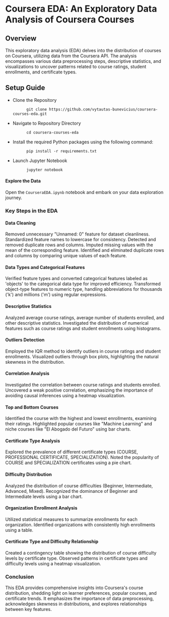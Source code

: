 # Coursera EDA: An Exploratory Data Analysis of Coursera Courses

## Overview

This exploratory data analysis (EDA) delves into the distribution of courses on Coursera, utilizing data from the Coursera API. The analysis encompasses various data preprocessing steps, descriptive statistics, and visualizations to uncover patterns related to course ratings, student enrollments, and certificate types.

## Setup Guide

- Clone the Repository

            git clone https://github.com/vytautas-bunevicius/coursera-courses-eda.git

- Navigate to Repository Directory

            cd coursera-courses-eda
  
- Install the required Python packages using the following command:

            pip install -r requirements.txt

- Launch Jupyter Notebook

            jupyter notebook


#### Explore the Data

Open the `CourseraEDA.ipynb` notebook and embark on your data exploration journey.

### Key Steps in the EDA

#### Data Cleaning

Removed unnecessary "Unnamed: 0" feature for dataset cleanliness.
Standardized feature names to lowercase for consistency.
Detected and removed duplicate rows and columns.
Imputed missing values with the mean of the corresponding feature.
Identified and eliminated duplicate rows and columns by comparing unique values of each feature.

#### Data Types and Categorical Features

Verified feature types and converted categorical features labeled as 'objects' to the categorical data type for improved efficiency.
Transformed object-type features to numeric type, handling abbreviations for thousands ('k') and millions ('m’) using regular expressions.

#### Descriptive Statistics

Analyzed average course ratings, average number of students enrolled, and other descriptive statistics.
Investigated the distribution of numerical features such as course ratings and student enrollments using histograms.

#### Outliers Detection

Employed the IQR method to identify outliers in course ratings and student enrollments.
Visualized outliers through box plots, highlighting the natural skewness in the distribution.

#### Correlation Analysis

Investigated the correlation between course ratings and students enrolled.
Uncovered a weak positive correlation, emphasizing the importance of avoiding causal inferences using a heatmap visualization.

#### Top and Bottom Courses

Identified the course with the highest and lowest enrollments, examining their ratings.
Highlighted popular courses like "Machine Learning" and niche courses like "El Abogado del Futuro" using bar charts.

#### Certificate Type Analysis

Explored the prevalence of different certificate types (COURSE, PROFESSIONAL CERTIFICATE, SPECIALIZATION).
Noted the popularity of COURSE and SPECIALIZATION certificates using a pie chart.

#### Difficulty Distribution

Analyzed the distribution of course difficulties (Beginner, Intermediate, Advanced, Mixed).
Recognized the dominance of Beginner and Intermediate levels using a bar chart.

#### Organization Enrollment Analysis

Utilized statistical measures to summarize enrollments for each organization.
Identified organizations with consistently high enrollments using a table.

#### Certificate Type and Difficulty Relationship

Created a contingency table showing the distribution of course difficulty levels by certificate type.
Observed patterns in certificate types and difficulty levels using a heatmap visualization.

### Conclusion

This EDA provides comprehensive insights into Coursera's course distribution, shedding light on learner preferences, popular courses, and certificate trends. It emphasizes the importance of data preprocessing, acknowledges skewness in distributions, and explores relationships between key features.
